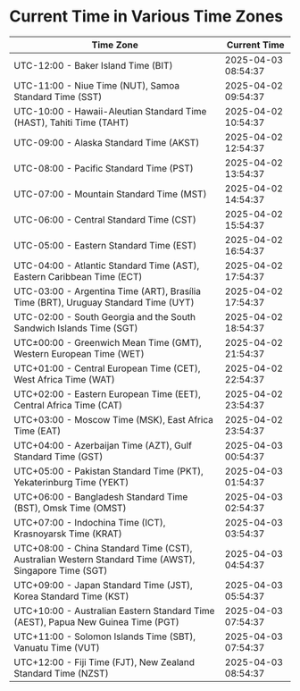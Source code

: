# Current Time in Various Time Zones

| Time Zone | Current Time |
|-----------|--------------|
| UTC-12:00 - Baker Island Time (BIT) | 2025-04-03 08:54:37 |
| UTC-11:00 - Niue Time (NUT), Samoa Standard Time (SST) | 2025-04-02 09:54:37 |
| UTC-10:00 - Hawaii-Aleutian Standard Time (HAST), Tahiti Time (TAHT) | 2025-04-02 10:54:37 |
| UTC-09:00 - Alaska Standard Time (AKST) | 2025-04-02 12:54:37 |
| UTC-08:00 - Pacific Standard Time (PST) | 2025-04-02 13:54:37 |
| UTC-07:00 - Mountain Standard Time (MST) | 2025-04-02 14:54:37 |
| UTC-06:00 - Central Standard Time (CST) | 2025-04-02 15:54:37 |
| UTC-05:00 - Eastern Standard Time (EST) | 2025-04-02 16:54:37 |
| UTC-04:00 - Atlantic Standard Time (AST), Eastern Caribbean Time (ECT) | 2025-04-02 17:54:37 |
| UTC-03:00 - Argentina Time (ART), Brasília Time (BRT), Uruguay Standard Time (UYT) | 2025-04-02 17:54:37 |
| UTC-02:00 - South Georgia and the South Sandwich Islands Time (SGT) | 2025-04-02 18:54:37 |
| UTC±00:00 - Greenwich Mean Time (GMT), Western European Time (WET) | 2025-04-02 21:54:37 |
| UTC+01:00 - Central European Time (CET), West Africa Time (WAT) | 2025-04-02 22:54:37 |
| UTC+02:00 - Eastern European Time (EET), Central Africa Time (CAT) | 2025-04-02 23:54:37 |
| UTC+03:00 - Moscow Time (MSK), East Africa Time (EAT) | 2025-04-02 23:54:37 |
| UTC+04:00 - Azerbaijan Time (AZT), Gulf Standard Time (GST) | 2025-04-03 00:54:37 |
| UTC+05:00 - Pakistan Standard Time (PKT), Yekaterinburg Time (YEKT) | 2025-04-03 01:54:37 |
| UTC+06:00 - Bangladesh Standard Time (BST), Omsk Time (OMST) | 2025-04-03 02:54:37 |
| UTC+07:00 - Indochina Time (ICT), Krasnoyarsk Time (KRAT) | 2025-04-03 03:54:37 |
| UTC+08:00 - China Standard Time (CST), Australian Western Standard Time (AWST), Singapore Time (SGT) | 2025-04-03 04:54:37 |
| UTC+09:00 - Japan Standard Time (JST), Korea Standard Time (KST) | 2025-04-03 05:54:37 |
| UTC+10:00 - Australian Eastern Standard Time (AEST), Papua New Guinea Time (PGT) | 2025-04-03 07:54:37 |
| UTC+11:00 - Solomon Islands Time (SBT), Vanuatu Time (VUT) | 2025-04-03 07:54:37 |
| UTC+12:00 - Fiji Time (FJT), New Zealand Standard Time (NZST) | 2025-04-03 08:54:37 |
